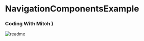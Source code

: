 # NavigationComponentsExample
### Coding With Mitch )  

![readme](https://user-images.githubusercontent.com/64946906/153217649-d947971a-b0a7-496a-aa0d-b9d533ec76b6.jpg)

